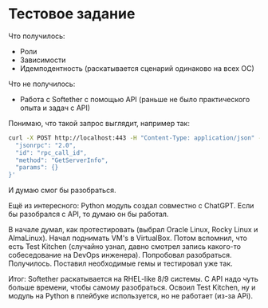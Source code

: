 # Тестовое задание

Что получилось:
* Роли
* Зависимости
* Идемподентность (раскатывается сценарий одинаково на всех ОС)

Что не получилось:
* Работа с  Softether с помощью API (раньше не было практического опыта и задач с API)

Понимаю, что такой запрос выглядит, например так:
~~~sh
curl -X POST http://localhost:443 -H "Content-Type: application/json" -d '{
  "jsonrpc": "2.0",
  "id": "rpc_call_id",
  "method": "GetServerInfo",
  "params": {}
}'
~~~

И думаю смог бы разобраться.

Ещё из интересного:
Python модуль создал совместно с ChatGPT. Если бы разобрался с API, то думаю он бы работал.

В начале думал, как протестировать (выбрал Oracle Linux, Rocky Linux и AlmaLinux). Начал поднимать VM's в VirtualBox. Потом вспомнил, что есть Test Kitchen (случайно узнал, давно смотрел запись какого-то собеседование на DevOps инженера). Попробовал разобраться. Получилось. Поставил необходимые гемы и тестировал уже так. 

Итог: Softether раскатывается на RHEL-like 8/9 системы. С API надо чуть больше времени, чтобы самому разобраться. Освоил Test Kitchen, ну и модуль на Python в плейбуке используется, но не работает (из-за APi).
